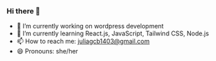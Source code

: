 ### Hi there 👋

- 🔭 I’m currently working on wordpress development
- 🌱 I’m currently learning React.js, JavaScript, Tailwind CSS, Node.js
- 📫 How to reach me: juliagcb1403@gmail.com
- 😄 Pronouns: she/her
